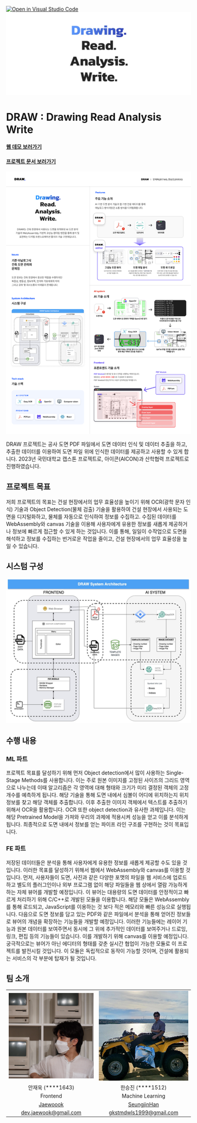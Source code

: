 [![Open in Visual Studio Code](https://classroom.github.com/assets/open-in-vscode-2e0aaae1b6195c2367325f4f02e2d04e9abb55f0b24a779b69b11b9e10269abc.svg)](https://classroom.github.com/online_ide?assignment_repo_id=10359141&assignment_repo_type=AssignmentRepo)
![DRAW](/public/draw-title.jpg)

# DRAW : Drawing Read Analysis Write

#### [웹 데모 보러가기](https://pdf-demo.jaewook.me)
#### [프로젝트 문서 보러가기](https://draw-docs.home.jaewook.me)

![DRAW poster](public/draw-poster.jpeg)

DRAW 프로젝트는 공사 도면 PDF 파일에서 도면 데이터 인식 및 데이터 추출을 하고, 추출한 데이터를 이용하여 도면 파일 위에 인식한 데이터를 제공하고 사용할 수 있게 합니다. 2023년 국민대학교 캡스톤 프로젝트로, 아이콘(AICON)과 산학협력 프로젝트로 진행하였습니다.

## 프로젝트 목표

저희 프로젝트의 목표는 건설 현장에서의 업무 효율성을 높이기 위해 OCR(광학 문자 인식) 기술과 Object Detection(물체 검출) 기술을 활용하여 건설 현장에서 사용되는 도면을 디지털화하고, 물체를 자동으로 인식하여 정보를 수집하고. 수집된 데이터를 WebAssembly와 canvas 기술을 이용해 사용자에게 유용한 정보를 새롭게 제공하거나 정보에 빠르게 접근할 수 있게 하는 것입니다. 이를 통해, 일일이 수작업으로 도면을 해석하고 정보를 수집하는 번거로운 작업을 줄이고, 건설 현장에서의 업무 효율성을 높일 수 있습니다.

## 시스텀 구성

![시스템 구성](/public/drawing.jpg)

## 수행 내용

### ML 파트

프로젝트 목표를 달성하기 위해 먼저 Object detection에서 많이 사용하는 Single-Stage Methods를 사용합니다. 이는 주로 원본 이미지를 고정된 사이즈의 그리드 영역으로 나누는데 이때 알고리즘은 각 영역에 대해 형태와 크기가 미리 결정된 객체의 고정 개수를 예측하게 됩니다. 해당 기술을 통해 도면 내에서 심볼이 어디에 위치하는지 위치정보를 찾고 해당 객체를 추출합니다. 이후 추출한 이미지 객체에서 텍스트를 추출하기 위해서 OCR을 활용합니다. OCR 또한 object detection과 유사한 과제입니다. 이는 해당 Pretrained Model을 가져와 우리의 과제에 적용시켜 성능을 얻고 이를 분석하게 됩니다. 최종적으로 도면 내에서 정보를 얻는 파이프 라인 구조를 구현하는 것이 목표입니다.

### FE 파트

저장된 데이터들은 분석을 통해 사용자에게 유용한 정보를 새롭게 제공할 수도 있을 것입니다. 이러한 목표를 달성하기 위해서 웹에서 WebAssembly와 canvas를 이용할 것입니다. 먼저, 사용자들이 도면, 사진과 같은 다양한 포맷의 파일을 웹 서비스에 업로드하고 별도의 플러그인이나 외부 프로그램 없이 해당 파일들을 웹 상에서 열람 가능하게 하는 자체 뷰어를 개발할 예정입니다. 이 뷰어는 대용량의 도면 데이터를 안정적이고 빠르게 처리하기 위해 C/C++로 개발된 모듈을 이용합니다. 해당 모듈은 WebAssembly를 통해 로드되고, JavaScript를 이용하는 것 보다 적은 메모리와 빠른 성능으로 실행됩니다. 다음으로 도면 정보를 담고 있는 PDF와 같은 파일에서 분석을 통해 얻어진 정보들로 뷰어의 개념을 확장하는 기능들을 개발할 예정입니다. 이러한 기능들에는 레이어 기능과 원본 데이터를 보여주면서 동시에 그 위에 추가적인 데이터를 보여주거나 드로잉, 링크, 편집 등의 기능들이 있습니다. 이를 개발하기 위해 canvas를 이용할 예정입니다. 궁극적으로는 뷰어가 아닌 에디터의 형태를 갖춘 실시간 협업이 가능한 모듈로 이 프로젝트를 발전시킬 것입니다. 이 모듈은 독립적으로 동작이 가능할 것이며, 건설에 활용되는 서비스의 각 부분에 탑재가 될 것입니다.


## 팀 소개

|    |    |
|:--:|:--:|
| <img width="300" src="/public/images/profile_jaewook.jpg" alt="Jaewook Ahn" /> | <img width="300" src="/public/images/profile_seungjin.jpg" alt="Seungjin Han" /> |
| 안재욱 (****1643) | 한승진 (****1512) |
| Frontend | Machine Learning |
| [Jaewoook](https://github.com/Jaewoook) | [SeungjinHan](https://github.com/seungjindes)
| dev.jaewook@gmail.com | gkstmdwls1999@gmail.com |
